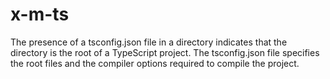 # x-m-ts
The presence of a tsconfig.json file in a directory indicates that the directory is the root of a TypeScript project. The tsconfig.json file specifies the root files and the compiler options required to compile the project.
